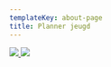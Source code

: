 ```yaml
---
templateKey: about-page
title: Planner jeugd
---
```


<a href="https://form.jotform.com/Kuijken/inloop-training" target="_blank">
 <img src="https://res.cloudinary.com/junior-joy/image/upload/v1588190786/baanplanner_yomwwl.png" style="border:0;">
</a>

<a href="https://eu.jotform.com/Kuijken/inloop-training" target="_blank">
 <img src="https://res.cloudinary.com/junior-joy/image/upload/v1588190997/inloop_drilul.png" style="border:0;">
</a>
